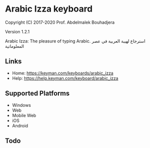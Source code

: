 Arabic Izza keyboard
====================

Copyright (C) 2017-2020 Prof. Abdelmalek Bouhadjera

Version 1.2.1

Arabic Izza: The pleasure of typing Arabic.
استرجاع لهيبة العربية في عصر المعلوماتية

Links
-----

 * Home:     https://keyman.com/keyboards/arabic_izza
 * Help:     https://help.keyman.com/keyboard/arabic_izza

Supported Platforms
-------------------
 * Windows
 * Web
 * Mobile Web
 * iOS
 * Android

Todo
----
